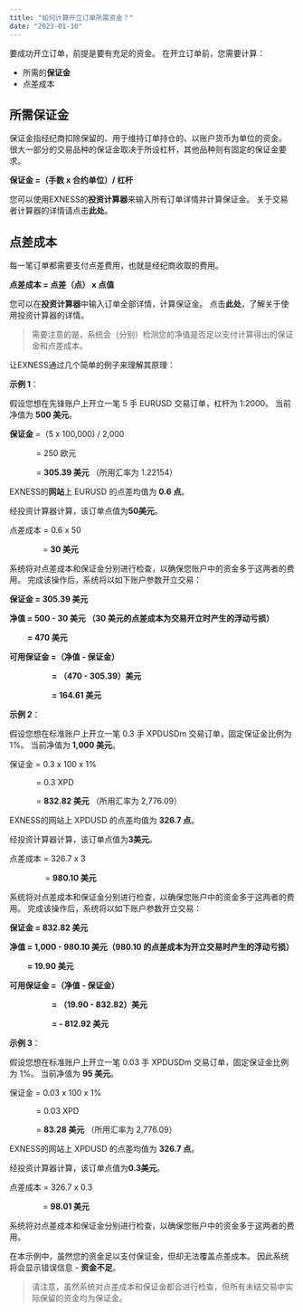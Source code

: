 ```yaml
---
title: "如何计算开立订单所需资金？"
date: "2023-01-10"
---
```


要成功开立订单，前提是要有充足的资金。 在开立订单前，您需要计算：

- 所需的**保证金**
- 点差成本

## 所需保证金

保证金指经纪商扣除保留的、用于维持订单持仓的、以账户货币为单位的资金。 很大一部分的交易品种的保证金取决于所设杠杆，其他品种则有固定的保证金要求。

**保证金 =（手数 x 合约单位）/ 杠杆**

您可以使用EXNESS的**投资计算器**来输入所有订单详情并计算保证金。 关于交易者计算器的详情请点击**此处**。

## 点差成本

每一笔订单都需要支付点差费用，也就是经纪商收取的费用。

**点差成本 = 点差（点） x 点值**

您可以在**投资计算器**中输入订单全部详情，计算保证金。 点击**此处**，了解关于使用投资计算器的详情。

> 需要注意的是，系统会（分别）检测您的净值是否足以支付计算得出的保证金和点差成本。

让EXNESS通过几个简单的例子来理解其原理：

**示例 1**：

假设您想在先锋账户上开立一笔 5 手 EURUSD 交易订单，杠杆为 1:2000。 当前净值为 **500 美元**。

**保证金** =（5 x 100,000) / 2,000

            = 250 欧元

            = **305.39 美元** （所用汇率为 1.22154）

EXNESS的**网站**上 EURUSD 的点差均值为 **0.6 点**。

经投资计算器计算，该订单点值为**50美元**。

点差成本 = 0.6 x 50 

               = **30 美元**

系统将对点差成本和保证金分别进行检查，以确保您账户中的资金多于这两者的费用。 完成该操作后，系统将以如下账户参数开立交易：

**保证金 = 305.39 美元**

**净值 = 500 - 30 美元 （30 美元的点差成本为交易开立时产生的浮动亏损）**

        **= 470 美元**

**可用保证金 =（净值 - 保证金）**

                   **= （470 - 305.39）美元**

                   **= 164.61 美元**

**示例 2**：

假设您想在标准账户上开立一笔 0.3 手 XPDUSDm 交易订单，固定保证金比例为 1%。 当前净值为 **1,000 美元**。

保证金 = 0.3 x 100 x 1%

            = 0.3 XPD

            = **832.82 美元** （所用汇率为 2,776.09）

EXNESS的网站上 XPDUSD 的点差均值为 **326.7 点**。

经投资计算器计算，该订单点值为**3美元**。

点差成本 = 326.7 x 3

                = **980.10 美元**

系统将对点差成本和保证金分别进行检查，以确保您账户中的资金多于这两者的费用。 完成该操作后，系统将以如下账户参数开立交易：

**保证金 = 832.82 美元**

**净值 = 1,000 - 980.10 美元（980.10 的点差成本为开立交易时产生的浮动亏损）**

        **= 19.90 美元**

**可用保证金 =（净值 - 保证金）**

                   **= （19.90 - 832.82）美元** 

                   **= - 812.92 美元**

**示例 3**：

假设您想在标准账户上开立一笔 0.03 手 XPDUSDm 交易订单，固定保证金比例为 1%。 当前净值为 **95 美元**。

保证金 = 0.03 x 100 x 1%

            = 0.03 XPD

            = **83.28 美元** （所用汇率为 2,776.09）

EXNESS的网站上 XPDUSD 的点差均值为 **326.7 点**。

经投资计算器计算，该订单点值为**0.3美元**。

点差成本 = 326.7 x 0.3

               = **98.01 美元**

系统将对点差成本和保证金分别进行检查，以确保您账户中的资金多于这两者的费用。

在本示例中，虽然您的资金足以支付保证金，但却无法覆盖点差成本。 因此系统将会显示错误信息 - **资金不足**。

> 请注意，虽然系统对点差成本和保证金都会进行检查，但所有未结交易中实际保留的资金均为保证金。
